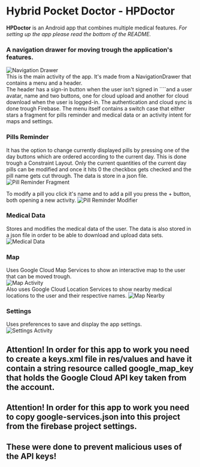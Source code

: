 # Hybrid Pocket Doctor - HPDoctor
**HPDoctor** is an Android app that combines multiple medical features.
*For setting up the app please read the bottom of the README.*

### A navigation drawer for moving trough the application's features.
![Navigation Drawer](/README_resources/NavigationDrawer.png)<br/>
This is the main activity of the app. It's made from a NavigationDrawer that contains a menu and a header.<br/>
The header has a sign-in button when the user isn't signed in ````and a user avatar, name and two buttons, one for cloud upload and another for cloud download when the user is logged-in. The authentication and cloud sync is done trough Firebase.
The menu itself contains a switch case that either stars a fragment for pills reminder and medical data or an activity intent for maps and settings.

### Pills Reminder
It has the option to change currently displayed pills by pressing one of the day buttons which are ordered according to the current day. This is done trough a Constraint Layout.
Only the current quantities of the current day pills can be modified and once it hits 0 the checkbox gets checked and the pill name gets cut through.
The data is store in a json file.<br/>
![Pill Reminder Fragment](/README_resources/PillsReminder.png)

To modify a pill you click it's name and to add a pill you press the + button, both opening a new activity.
![Pill Reminder Modifier](/README_resources/PillsReminderModify.png)

### Medical Data
Stores and modifies the medical data of the user.
The data is also stored in a json file in order to be able to download and upload data sets.<br/>
![Medical Data](/README_resources/MedicalData.png)

### Map
Uses Google Cloud Map Services to show an interactive map to the user that can be moved trough.<br/>
![Map Activity](/README_resources/Map.png)<br/>
Also uses Google Cloud Location Services to show nearby medical locations to the user and their respective names.
![Map Nearby](/README_resources/MapNearby.png)

### Settings
Uses preferences to save and display the app settings.<br/>
![Settings Activity](/README_resources/Settings.png)

## Attention! In order for this app to work you need to create a keys.xml file in res/values and have it contain a string resource called google_map_key that holds the Google Cloud API key taken from the account.
## Attention! In order for this app to work you need to copy google-services.json into this project from the firebase project settings.
## These were done to prevent malicious uses of the API keys!